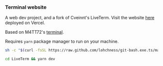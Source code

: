 ### Terminal website

A web dev project, and a fork of Cveinnt's LiveTerm. Visit the website [here](https://lohchness.vercel.app/) deployed on Vercel.

Based on M4TT72's [terminal](https://github.com/m4tt72/terminal).

Requires `yarn` package manager to run on your machine.

```bash
sh -c "$(curl -fsSL https://raw.github.com/lohchness/git-bash.exe.ts/main/install/install.sh)"
```

```bash
cd LiveTerm && yarn dev
```
